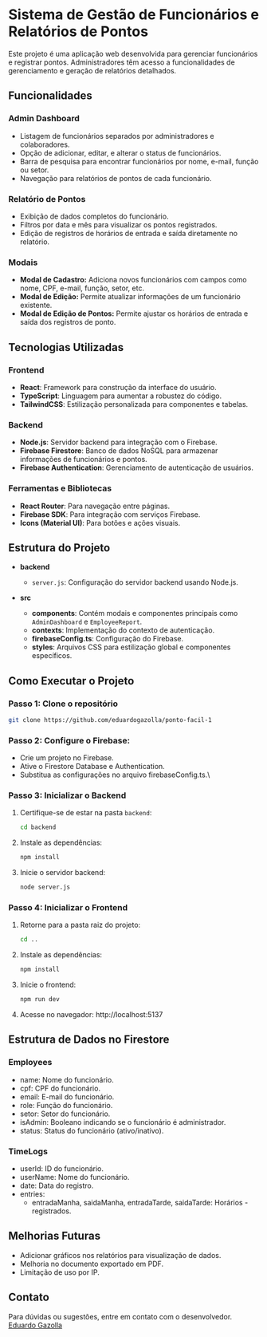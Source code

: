 # Sistema de Gestão de Funcionários e Relatórios de Pontos

Este projeto é uma aplicação web desenvolvida para gerenciar funcionários e registrar pontos. Administradores têm acesso a funcionalidades de gerenciamento e geração de relatórios detalhados.

## Funcionalidades

### Admin Dashboard
- Listagem de funcionários separados por administradores e colaboradores.
- Opção de adicionar, editar, e alterar o status de funcionários.
- Barra de pesquisa para encontrar funcionários por nome, e-mail, função ou setor.
- Navegação para relatórios de pontos de cada funcionário.

### Relatório de Pontos
- Exibição de dados completos do funcionário.
- Filtros por data e mês para visualizar os pontos registrados.
- Edição de registros de horários de entrada e saída diretamente no relatório.

### Modais
- **Modal de Cadastro:** Adiciona novos funcionários com campos como nome, CPF, e-mail, função, setor, etc.
- **Modal de Edição:** Permite atualizar informações de um funcionário existente.
- **Modal de Edição de Pontos:** Permite ajustar os horários de entrada e saída dos registros de ponto.

## Tecnologias Utilizadas

### Frontend
- **React**: Framework para construção da interface do usuário.
- **TypeScript**: Linguagem para aumentar a robustez do código.
- **TailwindCSS**: Estilização personalizada para componentes e tabelas.

### Backend
- **Node.js**: Servidor backend para integração com o Firebase.
- **Firebase Firestore**: Banco de dados NoSQL para armazenar informações de funcionários e pontos.
- **Firebase Authentication**: Gerenciamento de autenticação de usuários.

### Ferramentas e Bibliotecas
- **React Router**: Para navegação entre páginas.
- **Firebase SDK**: Para integração com serviços Firebase.
- **Icons (Material UI)**: Para botões e ações visuais.

## Estrutura do Projeto

- **backend**
  - `server.js`: Configuração do servidor backend usando Node.js.

- **src**
  - **components**: Contém modais e componentes principais como `AdminDashboard` e `EmployeeReport`.
  - **contexts**: Implementação do contexto de autenticação.
  - **firebaseConfig.ts**: Configuração do Firebase.
  - **styles**: Arquivos CSS para estilização global e componentes específicos.

## Como Executar o Projeto

### Passo 1: Clone o repositório
   ```bash
   git clone https://github.com/eduardogazolla/ponto-facil-1
   ```

### Passo 2: Configure o Firebase:

- Crie um projeto no Firebase.
- Ative o Firestore Database e Authentication.
- Substitua as configurações no arquivo firebaseConfig.ts.\

### Passo 3: Inicializar o Backend
1. Certifique-se de estar na pasta `backend`:
   ```bash
   cd backend
   ```
2. Instale as dependências:
    ```bash
    npm install
    ```
3. Inicie o servidor backend:
    ```bash
    node server.js
    ```

### Passo 4: Inicializar o Frontend
1. Retorne para a pasta raiz do projeto:
    ```bash
    cd ..
    ```
2. Instale as dependências:
    ```bash
    npm install
    ```
3. Inicie o frontend:
    ```bash
    npm run dev
    ```
4. Acesse no navegador:
    http://localhost:5137

## Estrutura de Dados no Firestore
### Employees
- name: Nome do funcionário.
- cpf: CPF do funcionário.
- email: E-mail do funcionário.
- role: Função do funcionário.
- setor: Setor do funcionário.
- isAdmin: Booleano indicando se o funcionário é administrador.
- status: Status do funcionário (ativo/inativo).
### TimeLogs
- userId: ID do funcionário.
- userName: Nome do funcionário.
- date: Data do registro.
- entries:
  - entradaManha, saidaManha, entradaTarde, saidaTarde: Horários - registrados.

## Melhorias Futuras
- Adicionar gráficos nos relatórios para visualização de dados.
- Melhoria no documento exportado em PDF.
- Limitação de uso por IP.

## Contato
Para dúvidas ou sugestões, entre em contato com o desenvolvedor.
[Eduardo Gazolla](https://github.com/eduardogazolla)